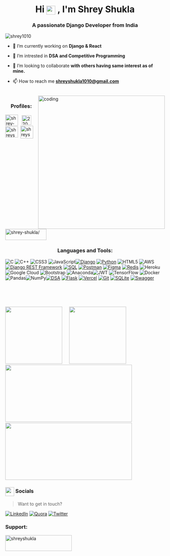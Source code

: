 <h1 align="center">Hi <img src="https://emojis.slackmojis.com/emojis/images/1579216111/7550/pikachu_wave.gif?1579216111" align="center" width="28" /> , I'm Shrey Shukla</h1>
<h3 align="center">A passionate Django Developer from India</h3>

<p align="left"> <img src="https://komarev.com/ghpvc/?username=shrey1010&label=Profile%20views&color=0e75b6&style=flat" alt="shrey1010" /> </p>

- 🔭 I’m currently working on **Django & React**

- 🔭 I’m intrested in  **DSA and Competitive Programming**

- 👯 I’m looking to collaborate **with others having same interest as of mine.**

- 📫 How to reach me **shreyshukla1010@gmail.com**
<br>
<img align="right" alt="coding" height ="420" width="400" src="https://media3.giphy.com/media/qgQUggAC3Pfv687qPC/200.webp?cid=ecf05e471qgdf8i7v5z0emqlyaq7jdyslhhk676xemwy9iwr&ep=v1_gifs_search&rid=200.webp&ct=g">
<h3 align="center">Profiles:</h3>
<p align="left">
<a href="https://www.linkedin.com/in/shrey-shukla-9a7473207/" target="blank"><img align="center" src="https://upload.wikimedia.org/wikipedia/commons/thumb/f/f8/LinkedIn_icon_circle.svg/800px-LinkedIn_icon_circle.svg.png" alt="shrey-shukla" height="35" width="40" /></a>&nbsp;&nbsp;
<a href="https://stackoverflow.com/users/22002737/shrey-shukla" target="blank"><img align="center" src="https://raw.githubusercontent.com/rahuldkjain/github-profile-readme-generator/master/src/images/icons/Social/stack-overflow.svg" alt="22002737/shrey-shukla" height="30" width="30" /></a>&nbsp;
<a href="https://www.leetcode.com/shreyshukla1010/" target="blank"><img align="center" src="https://raw.githubusercontent.com/rahuldkjain/github-profile-readme-generator/master/src/images/icons/Social/leet-code.svg" alt="shreyshukla1010/" height="35" width="40" /></a>&nbsp;
<a href="https://auth.geeksforgeeks.org/user/shreyshukla1010/practice" target="blank"><img align="center" src="https://raw.githubusercontent.com/rahuldkjain/github-profile-readme-generator/master/src/images/icons/Social/geeks-for-geeks.svg" alt="shreyshukla1010/practice" height="40" width="40" /></a>&nbsp;
<a href="https://www.codingninjas.com/codestudio/profile/43233162-cb76-4987-b0f9-d61ca099fa67" target="blank"><img align="center" src="https://asset.brandfetch.io/idQVGbrvGL/idFrWdCkB5.png?updated=1681732628908" alt="shrey-shukla/" height="35" width="130" /></a>&nbsp;
</p>

<h3 align="center">Languages and Tools:</h3>

![C](https://img.shields.io/badge/c-%2300599C.svg?style=for-the-badge&logo=c&logoColor=white) ![C++](https://img.shields.io/badge/c++-%2300599C.svg?style=for-the-badge&logo=c%2B%2B&logoColor=white) ![CSS3](https://img.shields.io/badge/css3-%231572B6.svg?style=for-the-badge&logo=css3&logoColor=white) ![JavaScript](https://img.shields.io/badge/javascript-%23323330.svg?style=for-the-badge&logo=javascript&logoColor=%23F7DF1E)[![Django](https://img.shields.io/badge/django-%23092E20.svg?style=for-the-badge&logo=django&logoColor=white)](https://www.djangoproject.com/)
[![Python](https://img.shields.io/badge/python-%233776AB.svg?style=for-the-badge&logo=python&logoColor=white)](https://www.python.org/) ![HTML5](https://img.shields.io/badge/html5-%23E34F26.svg?style=for-the-badge&logo=html5&logoColor=white) ![AWS](https://img.shields.io/badge/AWS-%23FF9900.svg?style=for-the-badge&logo=amazon-aws&logoColor=white)[![Django REST Framework](https://img.shields.io/badge/Django_REST_Framework-%23092E20.svg?style=for-the-badge&logo=django&logoColor=white)](https://www.django-rest-framework.org/)
[![SQL](https://img.shields.io/badge/SQL-%23003B57.svg?style=for-the-badge&logo=sqlite&logoColor=white)](https://en.wikipedia.org/wiki/SQL)
[![Postman](https://img.shields.io/badge/Postman-%23FF6C37.svg?style=for-the-badge&logo=postman&logoColor=white)](https://www.postman.com/)
[![Figma](https://img.shields.io/badge/Figma-%23F24E1E.svg?style=for-the-badge&logo=figma&logoColor=white)](https://www.figma.com/)
[![Redis](https://img.shields.io/badge/Redis-%23DC382D.svg?style=for-the-badge&logo=redis&logoColor=white)](https://redis.io/) ![Heroku](https://img.shields.io/badge/heroku-%23430098.svg?style=for-the-badge&logo=heroku&logoColor=white) ![Google Cloud](https://img.shields.io/badge/Google%20Cloud-%234285F4.svg?style=for-the-badge&logo=google-cloud&logoColor=white) ![Bootstrap](https://img.shields.io/badge/bootstrap-%23563D7C.svg?style=for-the-badge&logo=bootstrap&logoColor=white) ![Anaconda](https://img.shields.io/badge/Anaconda-%2344A833.svg?style=for-the-badge&logo=anaconda&logoColor=white)![JWT](https://img.shields.io/badge/JWT-black?style=for-the-badge&logo=JSON%20web%20tokens) ![TensorFlow](https://img.shields.io/badge/TensorFlow-%23FF6F00.svg?style=for-the-badge&logo=TensorFlow&logoColor=white) ![Docker](https://img.shields.io/badge/docker-%230db7ed.svg?style=for-the-badge&logo=docker&logoColor=white)  ![Pandas](https://img.shields.io/badge/pandas-%23150458.svg?style=for-the-badge&logo=pandas&logoColor=white)![NumPy](https://img.shields.io/badge/numpy-%23013243.svg?style=for-the-badge&logo=numpy&logoColor=white)[![DSA](https://img.shields.io/badge/Data_Structures_and_Algorithms-%2300758F.svg?style=for-the-badge)](https://en.wikipedia.org/wiki/Data_structure)
[![Flask](https://img.shields.io/badge/Flask-%23000000.svg?style=for-the-badge&logo=flask&logoColor=white)](https://flask.palletsprojects.com/)
[![Vercel](https://img.shields.io/badge/Vercel-%23000000.svg?style=for-the-badge&logo=vercel&logoColor=white)](https://vercel.com/)
[![Git](https://img.shields.io/badge/Git-%23F05032.svg?style=for-the-badge&logo=git&logoColor=white)](https://git-scm.com/)
[![SQLite](https://img.shields.io/badge/SQLite-%23003B57.svg?style=for-the-badge&logo=sqlite&logoColor=white)](https://www.sqlite.org/)
[![Swagger](https://img.shields.io/badge/Swagger-%2385EA2D.svg?style=for-the-badge&logo=swagger&logoColor=white)](https://swagger.io/)
<br><br>


<br><br><br>
<img height="180em" src="https://github-readme-stats.vercel.app/api?username=shrey1010&show_icons=true&hide_border=true&&count_private=true&include_all_commits=true&theme=gruvbox" /> &emsp; <img height="180em" src="https://github-readme-stats.vercel.app/api/top-langs/?username=shrey1010&layout=compact&show_icons=true&theme=gruvbox" />
<br>
<img height="180em" width="400" src="https://github-readme-streak-stats.herokuapp.com/?user=shrey1010&theme=radical" /> &emsp; <img height="180em" width="400" src="https://leetcard.jacoblin.cool/shreyshukla1010?theme=unicorn&font=Akshar" />
<br>

<H3><img src="https://emojis.slackmojis.com/emojis/images/1579216111/7550/pikachu_wave.gif?1579216111" align="center" width="28" /> Socials </H3>

> Want to get in touch?

[![LinkedIn](https://img.shields.io/badge/LinkedIn-%230077B5.svg?logo=linkedin&logoColor=white)](https://www.linkedin.com/in/shrey-shukla-9a7473207/)
[![Quora](https://img.shields.io/badge/Quora-%23B92B27.svg?logo=Quora&logoColor=white)](https://www.quora.com/profile/Shrey-Shukla-39) 
[![Twitter](https://img.shields.io/badge/Twitter-1DA1F2?logo=twitter&logoColor=white)](https://twitter.com/shreyshukla)


<h3 align="left">Support:</h3>
<p><a href="https://www.buymeacoffee.com/shreyshuklA"> <img align="left" src="https://cdn.buymeacoffee.com/buttons/v2/default-yellow.png" height="50" width="210" alt="shreyshukla" /></a></p><br><br>

